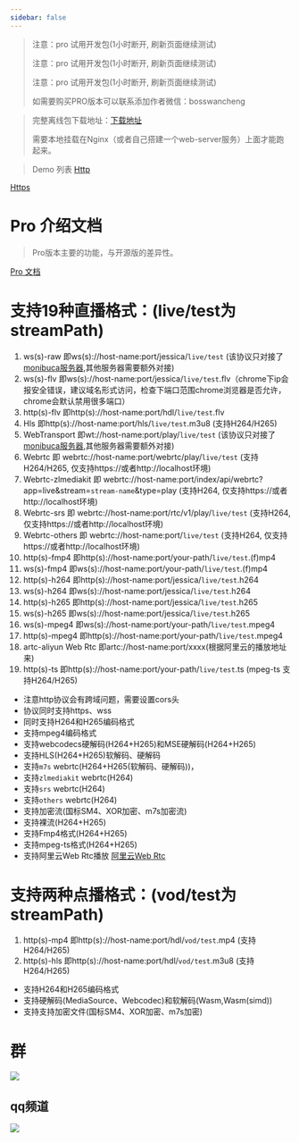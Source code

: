 ```yaml
---
sidebar: false
---
```


<ProDemoPlayer/>

> 注意：pro 试用开发包(1小时断开, 刷新页面继续测试)
>
> 注意：pro 试用开发包(1小时断开, 刷新页面继续测试)
>
> 注意：pro 试用开发包(1小时断开, 刷新页面继续测试)
>
> 如需要购买PRO版本可以联系添加作者微信：bosswancheng


> 完整离线包下载地址：[下载地址](https://jessibuca.com/pro.zip)
>
> 需要本地挂载在Nginx（或者自己搭建一个web-server服务）上面才能跑起来。

> Demo 列表
[Http](http://jessibuca.monibuca.com/pro/index.html)

[Https](https://jessibuca.com/pro/index.html)

# Pro 介绍文档

> Pro版本主要的功能，与开源版的差异性。

[Pro 文档](/pro.html)

# 支持19种直播格式：(live/test为streamPath)

1. ws(s)-raw 即ws(s)://host-name:port/jessica/`live/test` (该协议只对接了[monibuca服务器](https://monibuca.com),其他服务器需要额外对接)
2. ws(s)-flv 即ws(s)://host-name:port/jessica/`live/test`.flv（chrome下ip会报安全错误，建议域名形式访问，检查下端口范围chrome浏览器是否允许，chrome会默认禁用很多端口）
3. http(s)-flv 即http(s)://host-name:port/hdl/`live/test`.flv
4. Hls 即http(s)://host-name:port/hls/`live/test`.m3u8 (支持H264/H265)
5. WebTransport 即wt://host-name:port/play/`live/test` (该协议只对接了[monibuca服务器](https://monibuca.com),其他服务器需要额外对接)
6. Webrtc 即 webrtc://host-name:port/webrtc/play/`live/test` (支持H264/H265, 仅支持https://或者http://localhost环境)
7. Webrtc-zlmediakit 即 webrtc://host-name:port/index/api/webrtc?app=live&stream=`stream-name`&type=play  (支持H264, 仅支持https://或者http://localhost环境)
8. Webrtc-srs 即 webrtc://host-name:port/rtc/v1/play/`live/test`  (支持H264, 仅支持https://或者http://localhost环境)
9. Webrtc-others 即 webrtc://host-name:port/`live/test` (支持H264, 仅支持https://或者http://localhost环境)
10. http(s)-fmp4 即http(s)://host-name:port/your-path/`live/test`.(f)mp4
11. ws(s)-fmp4 即ws(s)://host-name:port/your-path/`live/test`.(f)mp4
12. http(s)-h264 即http(s)://host-name:port/jessica/`live/test`.h264
13. ws(s)-h264 即ws(s)://host-name:port/jessica/`live/test`.h264
14. http(s)-h265 即http(s)://host-name:port/jessica/`live/test`.h265
15. ws(s)-h265 即ws(s)://host-name:port/jessica/`live/test`.h265
16. ws(s)-mpeg4 即ws(s)://host-name:port/your-path/`live/test`.mpeg4
17. http(s)-mpeg4 即http(s)://host-name:port/your-path/`live/test`.mpeg4
18. artc-aliyun Web Rtc 即artc://host-name:port/xxxx(根据阿里云的播放地址来)
19. http(s)-ts 即http(s)://host-name:port/your-path/`live/test`.ts (mpeg-ts 支持H264/H265)
- 注意http协议会有跨域问题，需要设置cors头
- 协议同时支持https、wss
- 同时支持H264和H265编码格式
- 支持mpeg4编码格式
- 支持webcodecs硬解码(H264+H265)和MSE硬解码(H264+H265)
- 支持HLS(H264+H265)软解码、硬解码
- 支持`m7s` webrtc(H264+H265(软解码、硬解码))，
- 支持`zlmediakit` webrtc(H264)
- 支持`srs` webrtc(H264)
- 支持`others` webrtc(H264)
- 支持加密流(国标SM4、XOR加密、m7s加密流)
- 支持裸流(H264+H265)
- 支持Fmp4格式(H264+H265)
- 支持mpeg-ts格式(H264+H265)
- 支持阿里云Web Rtc播放 [阿里云Web Rtc](https://help.aliyun.com/zh/live/user-guide/web-rts-sdk-overview?spm=a2c4g.11186623.0.i1)

<Rice/>

# 支持两种点播格式：(vod/test为streamPath)

1. http(s)-mp4 即http(s)://host-name:port/hdl/`vod/test`.mp4 (支持H264/H265)
2. http(s)-hls 即http(s)://host-name:port/hdl/`vod/test`.m3u8 (支持H264/H265)

- 支持H264和H265编码格式
- 支持硬解码(MediaSource、Webcodec)和软解码(Wasm,Wasm(simd))
- 支持支持加密文件(国标SM4、XOR加密、m7s加密)

# 群
<img src="/public/qrcode.jpeg">


## qq频道
<img src="/public/qq-qrcode.jpg">

